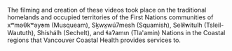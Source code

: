 The filming and creation of these videos took place on the traditional homelands and occupied territories of the First Nations communities of xʷməθkʷəy̓əm (Musqueam), Sḵwx̱wú7mesh (Squamish), Sel̓íl̓witulh (Tsleil-Waututh), Shíshálh (Sechelt), and ɬaʔamɩn (Tla'amin) Nations in the Coastal regions that Vancouver Coastal Health provides services to.
